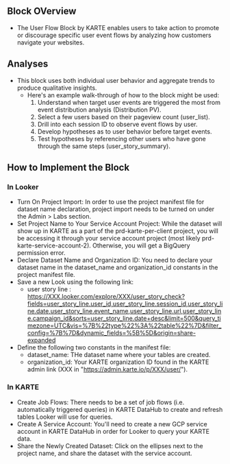 ## Block OVerview
- The User Flow Block by KARTE enables users to take action to promote or discourage specific user event flows by analyzing how customers navigate your websites.

## Analyses
- This block uses both individual user behavior and aggregate trends to produce qualitative insights.
  - Here's an example walk-through of how to the block might be used:
    1. Understand when target user events are triggered the most from event distribution analysis (Distribution PV).
    2. Select a few users based on their pageview count (user_list).
    3. Drill into each session ID to observe event flows by user.
    4. Develop hypotheses as to user behavior before target events.
    5. Test hypotheses by referencing other users who have gone through the same steps (user_story_summary).

## How to Implement the Block

### In Looker
- Turn On Project Import: In order to use the project manifest file for dataset name declaration, project import needs to be turned on under the Admin > Labs section.
- Set Project Name to Your Service Account Project: While the dataset will show up in KARTE as a part of the prd-karte-per-client project, you will be accessing it through your service account project (most likely prd-karte-service-account-2). Otherwise, you will get a BigQuery permission error.
- Declare Dataset Name and Organization ID: You need to declare your dataset name in the dataset_name and organization_id constants in the project manifest file.
- Save a new Look using the following link:
    - user story line :  https://XXX.looker.com/explore/XXX/user_story_check?fields=user_story_line.user_id,user_story_line.session_id,user_story_line.date,user_story_line.event_name,user_story_line.url,user_story_line.campaign_id&sorts=user_story_line.date+desc&limit=500&query_timezone=UTC&vis=%7B%22type%22%3A%22table%22%7D&filter_config=%7B%7D&dynamic_fields=%5B%5D&origin=share-expanded
- Define the following two constants in the manifest file:
  - dataset_name: THe dataset name where your tables are created.
  - organization_id: Your KARTE organization ID found in the KARTE admin link (XXX in "https://admin.karte.io/p/XXX/user/").

### In KARTE
- Create Job Flows: There needs to be a set of job flows (i.e. automatically triggered queries) in KARTE DataHub to create and refresh tables Looker will use for queries.
- Create A Service Account: You'll need to create a new GCP service account in KARTE DataHub in order for Looker to query your KARTE data.
- Share the Newly Created Dataset: Click on the ellipses next to the project name, and share the dataset with the service account.

